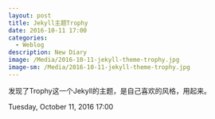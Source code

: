 ```yaml
---
layout: post
title: Jekyll主题Trophy
date: 2016-10-11 17:00
categories:
  - Weblog
description: New Diary
image: /Media/2016-10-11-jekyll-theme-trophy.jpg
image-sm: /Media/2016-10-11-jekyll-theme-trophy.jpg
---
```

发现了Trophy这一个Jekyll的主题，是自己喜欢的风格，用起来。    

Tuesday, October 11, 2016 17:00
